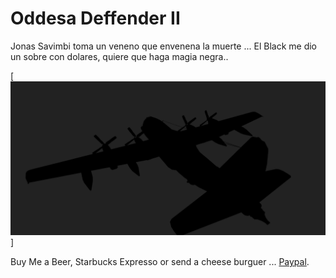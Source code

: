 # Oddesa Deffender II

Jonas Savimbi toma un veneno que envenena la muerte ...
El Black me dio un sobre con dolares, quiere que haga magia negra..

[![We were Goodfellas!](https://raw.githubusercontent.com/rgarro/oddesa-defender2/master/elBlack.PNG)]

Buy Me a Beer, Starbucks Expresso or send a cheese burguer ... [Paypal](https://www.paypal.me/gospelOfLuke/25).
